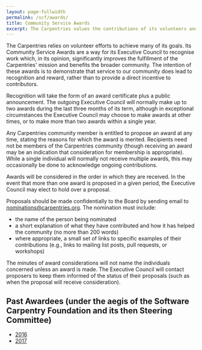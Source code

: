 ```yaml
---
layout: page-fullwidth
permalink: /scf/awards/
title: Community Service Awards
excerpt: The Carpentries values the contributions of its volunteers and seeks to recognize outstanding effort 
---
```


The Carpentries relies on volunteer efforts to
achieve many of its goals. Its Community Service Awards are a way for
its Executive Council to recognise work which, in its opinion,
significantly improves the fulfillment of the Carpentries' mission and
benefits the broader community. The intention of these awards is to
demonstrate that service to our community does lead to recognition and
reward, rather than to provide a direct incentive to contributors.

Recognition will take the form of an award certificate plus a public
announcement.  The outgoing Executive Council will normally make up
to two awards during the last three months of its term, although in
exceptional circumstances the Executive Council may choose to make
awards at other times, or to make more than two awards within a single
year.

Any Carpentries community member is entitled to propose an award at any time, stating
the reasons for which the award is merited.  Recipients need not be
members of the Carpentries community (though receiving an award may be an indication that
consideration for membership is appropriate).  While a single
individual will normally not receive multiple awards, this may
occasionally be done to acknowledge ongoing contributions.

Awards will be considered in the order in which they are received.  In
the event that more than one award is proposed in a given period, the
Executive Council may elect to hold over a proposal.

Proposals should be made confidentially to the Board by sending email to
[nominations@carpentries.org](mailto:nominations@carpentries.org).
The nomination must include:

*   the name of the person being nominated
*   a short explanation of what they have contributed
    and how it has helped the community
    (no more than 200 words)
*   where appropriate, a small set of links
    to specific examples of their contributions
    (e.g., links to mailing list posts, pull requests, or workshops)

The minutes of award considerations will not name the individuals
concerned unless an award is made. The Executive Council will contact
proposers to keep them informed of the status of their proposals (such
as when the proposal will receive consideration).

## Past Awardees (under the aegis of the Software Carpentry Foundation and its then Steering Committee)

* [2016](https://software-carpentry.org/blog/2016/12/community-service-awards.html)
* [2017](https://software-carpentry.org/blog/2017/12/csa-awarded.html)

